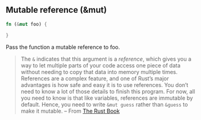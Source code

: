 ## Mutable reference (&mut)

```rust
fn (&mut foo) {

}
```

Pass the function a mutable reference to foo.

> The `&` indicates that this argument is a _reference_, which gives you a way to let multiple parts of your code access one piece of data without needing to copy that data into memory multiple times. References are a complex feature, and one of Rust’s major advantages is how safe and easy it is to use references. You don’t need to know a lot of those details to finish this program. For now, all you need to know is that like variables, references are immutable by default. Hence, you need to write `&mut guess` rather than `&guess` to make it mutable.
> – From [The Rust Book](https://doc.rust-lang.org/stable/book/ch02-00-guessing-game-tutorial.html#receiving-user-input)

